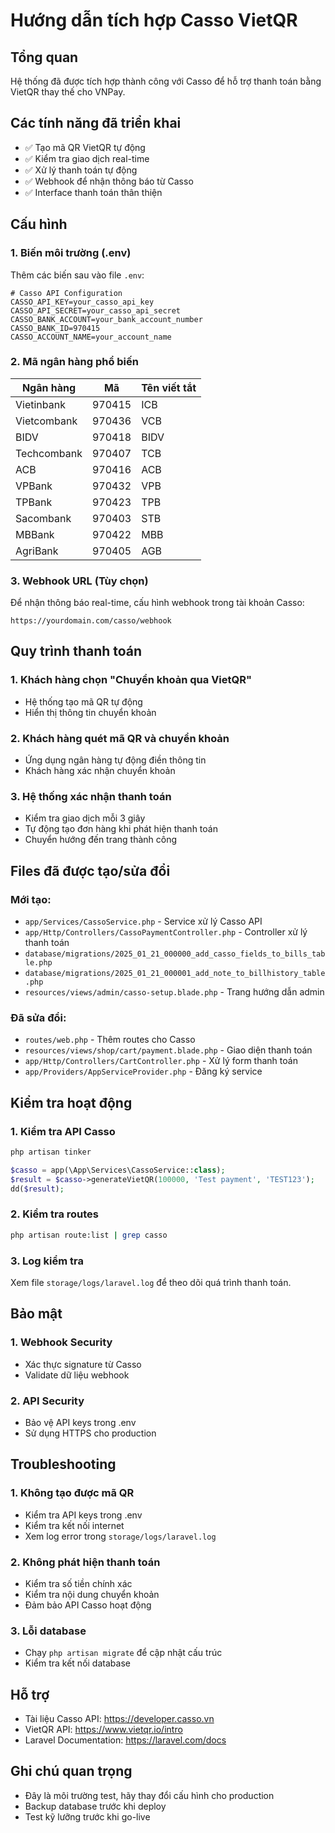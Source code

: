 # Hướng dẫn tích hợp Casso VietQR

## Tổng quan
Hệ thống đã được tích hợp thành công với Casso để hỗ trợ thanh toán bằng VietQR thay thế cho VNPay.

## Các tính năng đã triển khai
- ✅ Tạo mã QR VietQR tự động
- ✅ Kiểm tra giao dịch real-time
- ✅ Xử lý thanh toán tự động
- ✅ Webhook để nhận thông báo từ Casso
- ✅ Interface thanh toán thân thiện

## Cấu hình

### 1. Biến môi trường (.env)
Thêm các biến sau vào file `.env`:

```env
# Casso API Configuration
CASSO_API_KEY=your_casso_api_key
CASSO_API_SECRET=your_casso_api_secret
CASSO_BANK_ACCOUNT=your_bank_account_number
CASSO_BANK_ID=970415
CASSO_ACCOUNT_NAME=your_account_name
```

### 2. Mã ngân hàng phổ biến
| Ngân hàng | Mã | Tên viết tắt |
|-----------|-----|-------------|
| Vietinbank | 970415 | ICB |
| Vietcombank | 970436 | VCB |
| BIDV | 970418 | BIDV |
| Techcombank | 970407 | TCB |
| ACB | 970416 | ACB |
| VPBank | 970432 | VPB |
| TPBank | 970423 | TPB |
| Sacombank | 970403 | STB |
| MBBank | 970422 | MBB |
| AgriBank | 970405 | AGB |

### 3. Webhook URL (Tùy chọn)
Để nhận thông báo real-time, cấu hình webhook trong tài khoản Casso:
```
https://yourdomain.com/casso/webhook
```

## Quy trình thanh toán

### 1. Khách hàng chọn "Chuyển khoản qua VietQR"
- Hệ thống tạo mã QR tự động
- Hiển thị thông tin chuyển khoản

### 2. Khách hàng quét mã QR và chuyển khoản
- Ứng dụng ngân hàng tự động điền thông tin
- Khách hàng xác nhận chuyển khoản

### 3. Hệ thống xác nhận thanh toán
- Kiểm tra giao dịch mỗi 3 giây
- Tự động tạo đơn hàng khi phát hiện thanh toán
- Chuyển hướng đến trang thành công

## Files đã được tạo/sửa đổi

### Mới tạo:
- `app/Services/CassoService.php` - Service xử lý Casso API
- `app/Http/Controllers/CassoPaymentController.php` - Controller xử lý thanh toán
- `database/migrations/2025_01_21_000000_add_casso_fields_to_bills_table.php`
- `database/migrations/2025_01_21_000001_add_note_to_billhistory_table.php`
- `resources/views/admin/casso-setup.blade.php` - Trang hướng dẫn admin

### Đã sửa đổi:
- `routes/web.php` - Thêm routes cho Casso
- `resources/views/shop/cart/payment.blade.php` - Giao diện thanh toán
- `app/Http/Controllers/CartController.php` - Xử lý form thanh toán
- `app/Providers/AppServiceProvider.php` - Đăng ký service

## Kiểm tra hoạt động

### 1. Kiểm tra API Casso
```bash
php artisan tinker
```

```php
$casso = app(\App\Services\CassoService::class);
$result = $casso->generateVietQR(100000, 'Test payment', 'TEST123');
dd($result);
```

### 2. Kiểm tra routes
```bash
php artisan route:list | grep casso
```

### 3. Log kiểm tra
Xem file `storage/logs/laravel.log` để theo dõi quá trình thanh toán.

## Bảo mật

### 1. Webhook Security
- Xác thực signature từ Casso
- Validate dữ liệu webhook

### 2. API Security
- Bảo vệ API keys trong .env
- Sử dụng HTTPS cho production

## Troubleshooting

### 1. Không tạo được mã QR
- Kiểm tra API keys trong .env
- Kiểm tra kết nối internet
- Xem log error trong `storage/logs/laravel.log`

### 2. Không phát hiện thanh toán
- Kiểm tra số tiền chính xác
- Kiểm tra nội dung chuyển khoản
- Đảm bảo API Casso hoạt động

### 3. Lỗi database
- Chạy `php artisan migrate` để cập nhật cấu trúc
- Kiểm tra kết nối database

## Hỗ trợ
- Tài liệu Casso API: https://developer.casso.vn
- VietQR API: https://www.vietqr.io/intro
- Laravel Documentation: https://laravel.com/docs

## Ghi chú quan trọng
- Đây là môi trường test, hãy thay đổi cấu hình cho production
- Backup database trước khi deploy
- Test kỹ lưỡng trước khi go-live
